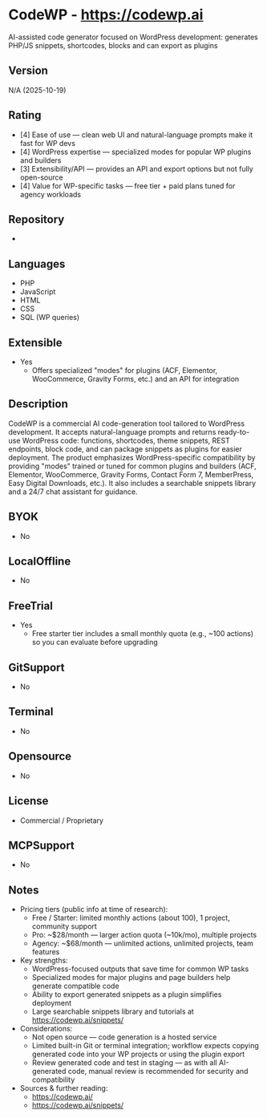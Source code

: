 # CodeWP - https://codewp.ai
AI-assisted code generator focused on WordPress development: generates PHP/JS snippets, shortcodes, blocks and can export as plugins
## Version
N/A (2025-10-19)
## Rating
- [4] Ease of use — clean web UI and natural-language prompts make it fast for WP devs
- [4] WordPress expertise — specialized modes for popular WP plugins and builders
- [3] Extensibility/API — provides an API and export options but not fully open-source
- [4] Value for WP-specific tasks — free tier + paid plans tuned for agency workloads
## Repository
- 
## Languages
- PHP
- JavaScript
- HTML
- CSS
- SQL (WP queries)
## Extensible
- Yes
  - Offers specialized "modes" for plugins (ACF, Elementor, WooCommerce, Gravity Forms, etc.) and an API for integration
## Description
CodeWP is a commercial AI code-generation tool tailored to WordPress development. It accepts natural-language prompts and returns ready-to-use WordPress code: functions, shortcodes, theme snippets, REST endpoints, block code, and can package snippets as plugins for easier deployment. The product emphasizes WordPress-specific compatibility by providing "modes" trained or tuned for common plugins and builders (ACF, Elementor, WooCommerce, Gravity Forms, Contact Form 7, MemberPress, Easy Digital Downloads, etc.). It also includes a searchable snippets library and a 24/7 chat assistant for guidance.
## BYOK
- No
## LocalOffline
- No
## FreeTrial
- Yes
  - Free starter tier includes a small monthly quota (e.g., ~100 actions) so you can evaluate before upgrading
## GitSupport
- No
## Terminal
- No
## Opensource
- No
## License
- Commercial / Proprietary
## MCPSupport
- No
## Notes
- Pricing tiers (public info at time of research):
  - Free / Starter: limited monthly actions (about 100), 1 project, community support
  - Pro: ~$28/month — larger action quota (~10k/mo), multiple projects
  - Agency: ~$68/month — unlimited actions, unlimited projects, team features
- Key strengths:
  - WordPress-focused outputs that save time for common WP tasks
  - Specialized modes for major plugins and page builders help generate compatible code
  - Ability to export generated snippets as a plugin simplifies deployment
  - Large searchable snippets library and tutorials at https://codewp.ai/snippets/
- Considerations:
  - Not open source — code generation is a hosted service
  - Limited built-in Git or terminal integration; workflow expects copying generated code into your WP projects or using the plugin export
  - Review generated code and test in staging — as with all AI-generated code, manual review is recommended for security and compatibility
- Sources & further reading:
  - https://codewp.ai/
  - https://codewp.ai/snippets/
